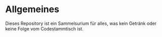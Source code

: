 # Allgemeines

Dieses Repository ist ein Sammelsurium für alles, was kein Getränk oder keine Folge vom Codestammtisch ist.
